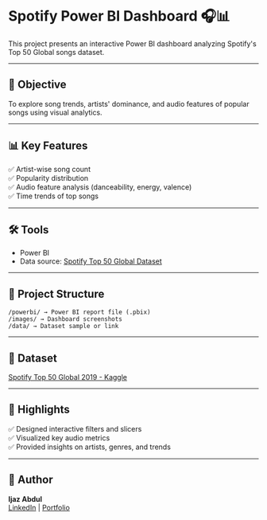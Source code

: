# Spotify Power BI Dashboard 🎧📊

This project presents an interactive Power BI dashboard analyzing Spotify's Top 50 Global songs dataset.

---

## 🎯 Objective
To explore song trends, artists' dominance, and audio features of popular songs using visual analytics.

---

## 📊 Key Features
✅ Artist-wise song count  
✅ Popularity distribution  
✅ Audio feature analysis (danceability, energy, valence)  
✅ Time trends of top songs  

---

## 🛠 Tools
- Power BI  
- Data source: [Spotify Top 50 Global Dataset](https://www.kaggle.com/datasets/leonardopena/top50spotify2019)

---

## 📁 Project Structure
```
/powerbi/ → Power BI report file (.pbix)
/images/ → Dashboard screenshots
/data/ → Dataset sample or link
```

---

## 📌 Dataset
[Spotify Top 50 Global 2019 - Kaggle](https://www.kaggle.com/datasets/leonardopena/top50spotify2019)

---

## 🌟 Highlights
✅ Designed interactive filters and slicers  
✅ Visualized key audio metrics  
✅ Provided insights on artists, genres, and trends  

---

## 🙌 Author
**Ijaz Abdul**  
[LinkedIn](https://www.linkedin.com/in/your-link) | [Portfolio](#)
